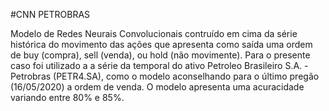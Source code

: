#CNN PETROBRAS
 
Modelo de Redes Neurais Convolucionais contruído em cima da série histórica do movimento das ações que apresenta como saída uma ordem de buy (compra), sell (venda), ou hold (não movimente). Para o presente caso foi utilizado a a série da temporal do ativo Petroleo Brasileiro S.A. - Petrobras (PETR4.SA), como o modelo aconselhando para o último pregão (16/05/2020) a ordem de venda. O modelo apresenta uma acuracidade variando entre 80% e 85%.
